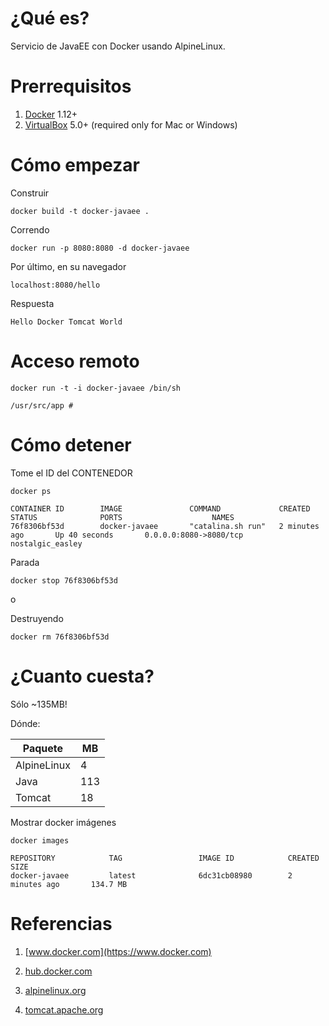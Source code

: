 # ¿Qué es?

Servicio de JavaEE con Docker usando AlpineLinux.


# Prerrequisitos

1. [Docker](https://www.docker.com) 1.12+
2. [VirtualBox](www.virtualbox.org) 5.0+ (required only for Mac or Windows)

# Cómo empezar

Construir

```
docker build -t docker-javaee .
```

Correndo

```
docker run -p 8080:8080 -d docker-javaee
```

Por último, en su navegador 

```
localhost:8080/hello
```

Respuesta

```
Hello Docker Tomcat World
```

# Acceso remoto

```
docker run -t -i docker-javaee /bin/sh
```

```
/usr/src/app #
```

# Cómo detener

Tome el ID del CONTENEDOR

```
docker ps
```

```
CONTAINER ID        IMAGE               COMMAND             CREATED             STATUS              PORTS                    NAMES
76f8306bf53d        docker-javaee       "catalina.sh run"   2 minutes ago       Up 40 seconds       0.0.0.0:8080->8080/tcp   nostalgic_easley
```

Parada

```
docker stop 76f8306bf53d
```

o

Destruyendo

```
docker rm 76f8306bf53d
```

# ¿Cuanto cuesta?

Sólo ~135MB!

Dónde:

Paquete | MB
--- | ---
AlpineLinux | 4
Java | 113
Tomcat | 18

Mostrar docker imágenes

```
docker images
```

```
REPOSITORY            TAG                 IMAGE ID            CREATED             SIZE
docker-javaee         latest              6dc31cb08980        2 minutes ago       134.7 MB
```

# Referencias

1. [www.docker.com](https://www.docker.com)

2. [hub.docker.com](https://hub.docker.com)

3. [alpinelinux.org](https://alpinelinux.org)

4. [tomcat.apache.org](https://tomcat.apache.org/download-90.cgi)